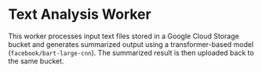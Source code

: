 # Text Analysis Worker

This worker processes input text files stored in a Google Cloud Storage bucket and generates summarized output using a transformer-based model (`facebook/bart-large-cnn`). The summarized result is then uploaded back to the same bucket.